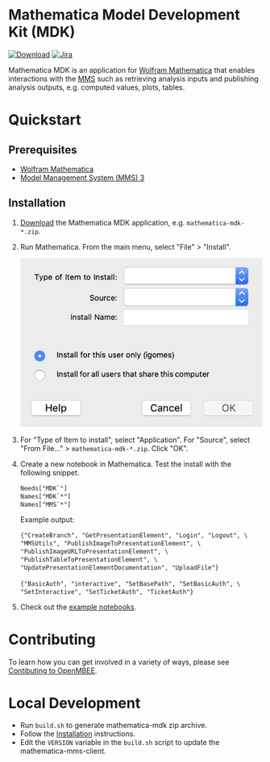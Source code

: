 # Mathematica Model Development Kit (MDK)

[![Download](https://api.bintray.com/packages/openmbee/maven/mathematica-mdk/images/download.svg)](https://bintray.com/openmbee/maven/mathematica-mdk/_latestVersion) [![Jira](https://img.shields.io/badge/issues-jira-blue)](https://openmbee.atlassian.net/browse/MATHMDK)

Mathematica MDK is an application for [Wolfram Mathematica](https://www.wolfram.com/mathematica/) that enables interactions with the [MMS](https://github.com/Open-MBEE/mms-alfresco) such as retrieving analysis inputs and publishing analysis outputs, e.g. computed values, plots, tables.

# Quickstart

## Prerequisites

* [Wolfram Mathematica](https://www.wolfram.com/mathematica/)
* [Model Management System (MMS) 3](https://github.com/Open-MBEE/mms-alfresco)

## Installation

1.  [Download](https://bintray.com/openmbee/maven/mathematica-mdk/_latestVersion) the Mathematica MDK application, e.g. `mathematica-mdk-*.zip`.

2.  Run Mathematica. From the main menu, select "File" > "Install".

    ![Mathematica Install](doc/images/mathematica-install.png)

3.  For "Type of Item to install", select "Application". For "Source", select "From File..." > `mathematica-mdk-*.zip`. Click "OK".

4.  Create a new notebook in Mathematica. Test the install with the following snippet.

        Needs["MDK`"]
        Names["MDK`*"]
        Names["MMS`*"]

    Example output:

        {"CreateBranch", "GetPresentationElement", "Login", "Logout", \
        "MMSUtils", "PublishImageToPresentationElement", \
        "PublishImageURLToPresentationElement", \
        "PublishTableToPresentationElement", \
        "UpdatePresentationElementDocumentation", "UploadFile"}

        {"BasicAuth", "interactive", "SetBasePath", "SetBasicAuth", \
        "SetInteractive", "SetTicketAuth", "TicketAuth"}
5. Check out the [example notebooks](examples).

# Contributing

To learn how you can get involved in a variety of ways, please see [Contibuting to OpenMBEE](https://www.openmbee.org/contribute).

# Local Development

* Run `build.sh` to generate mathematica-mdk zip archive.
* Follow the [Installation](#Installation) instructions.
* Edit the `VERSION` variable in the `build.sh` script to update the mathematica-mms-client.
